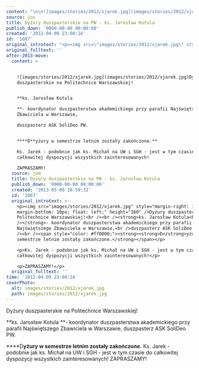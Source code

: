```yaml
---
content: "\n\n![images/stories/2012/xjarek.jpg](images/stories/2012/xjarek.jpg)Dyżury duszpasterskie na Politechnice Warszawskiej!\n\n**ks. Jarosław Kotula\n**- koordynator duszpasterstwa akademickiego przy parafii Najświętszego Zbawiciela w Warszawie,\nduszpasterz ASK SoliDeo PW.\n\n****D**yżury w semestrze letnim zostały zakończone.**\nKs. Jarek - podobnie jak ks. Michał na UW i SGH - jest w tym czasie do całkowitej dyspozycji wszystkich zainteresowanych!\nZAPRASZAMY!\n\n\n<!--CONTENT FROM OLD SERVER (jos before 2013): \n\n![images/stories/2012/xjarek.jpg](images/stories/2012/xjarek.jpg)Dyżury duszpasterskie na Politechnice Warszawskiej!\n\n**ks. Jarosław Kotula\n**- koordynator duszpasterstwa akademickiego przy parafii Najświętszego Zbawiciela w Warszawie,\nduszpasterz ASK SoliDeo PW.\n\n****D**yżury w semestrze letnim zostały zakończone.**\n\r\n\nKs. Jarek - podobnie jak ks. Michał na UW i SGH - jest w tym czasie do całkowitej dyspozycji wszystkich zainteresowanych!\n\r\n\nZAPRASZAMY!\n\n-->"
source: jos
title: Dyżury duszpasterskie na PW - ks. Jarosław Kotula
publish_down: '0000-00-00 00:00:00'
created: '2012-04-09 23:00:16'
id: '1087'
original_introtext: "<p><img src=\"images/stories/2012/xjarek.jpg\" style=\"margin-right: 10px; margin-bottom: 10px; float: left;\" height=\"160\" />Dyżury duszpasterskie na Politechnice Warszawskiej!<br /><br /><strong>ks. Jarosław Kotula<br /></strong>- koordynator duszpasterstwa akademickiego przy parafii Najświętszego Zbawiciela w Warszawie,<br />duszpasterz ASK SoliDeo PW.<br /><br /><span style=\"color: #ff0000;\"><strong><strong>D</strong>yżury w semestrze letnim zostały zakończone.</strong></span></p>\r\n<p>Ks. Jarek - podobnie jak ks. Michał na UW i SGH - jest w tym czasie do całkowitej dyspozycji wszystkich zainteresowanych!</p>\r\n<p>ZAPRASZAMY!</p>"
original_fulltext: ''
after-2013-move:
  content: >


    ![images/stories/2012/xjarek.jpg](images/stories/2012/xjarek.jpg)Dyżury
    duszpasterskie na Politechnice Warszawskiej!


    **ks. Jarosław Kotula

    **- koordynator duszpasterstwa akademickiego przy parafii Najświętszego
    Zbawiciela w Warszawie,

    duszpasterz ASK SoliDeo PW.


    ****D**yżury w semestrze letnim zostały zakończone.**

    Ks. Jarek - podobnie jak ks. Michał na UW i SGH - jest w tym czasie do
    całkowitej dyspozycji wszystkich zainteresowanych!

    ZAPRASZAMY!
  source: jom
  title: Dyżury duszpasterskie na PW - ks. Jarosław Kotula
  publish_down: '0000-00-00 00:00:00'
  created: '2013-05-08 20:59:32'
  id: '1087'
  original_introtext: >-
    <p><img src="images/stories/2012/xjarek.jpg" style="margin-right: 10px;
    margin-bottom: 10px; float: left;" height="160" />Dyżury duszpasterskie na
    Politechnice Warszawskiej!<br /><br /><strong>ks. Jarosław Kotula<br
    /></strong>- koordynator duszpasterstwa akademickiego przy parafii
    Najświętszego Zbawiciela w Warszawie,<br />duszpasterz ASK SoliDeo PW.<br
    /><br /><span style="color: #ff0000;"><strong><strong>D</strong>yżury w
    semestrze letnim zostały zakończone.</strong></span></p>

    <p>Ks. Jarek - podobnie jak ks. Michał na UW i SGH - jest w tym czasie do
    całkowitej dyspozycji wszystkich zainteresowanych!</p>

    <p>ZAPRASZAMY!</p>
  original_fulltext: ''
time: '2012-04-09 23:00:16'
coverPhoto:
  alt: images/stories/2012/xjarek.jpg
  path: images/stories/2012/xjarek.jpg
---
```

Dyżury duszpasterskie na Politechnice Warszawskiej!

**ks. Jarosław Kotula
**- koordynator duszpasterstwa akademickiego przy parafii Najświętszego Zbawiciela w Warszawie,
duszpasterz ASK SoliDeo PW.

****D**yżury w semestrze letnim zostały zakończone.**
Ks. Jarek - podobnie jak ks. Michał na UW i SGH - jest w tym czasie do całkowitej dyspozycji wszystkich zainteresowanych!
ZAPRASZAMY!


<!--CONTENT FROM OLD SERVER (jos before 2013): 

Dyżury duszpasterskie na Politechnice Warszawskiej!

**ks. Jarosław Kotula
**- koordynator duszpasterstwa akademickiego przy parafii Najświętszego Zbawiciela w Warszawie,
duszpasterz ASK SoliDeo PW.

****D**yżury w semestrze letnim zostały zakończone.**


Ks. Jarek - podobnie jak ks. Michał na UW i SGH - jest w tym czasie do całkowitej dyspozycji wszystkich zainteresowanych!


ZAPRASZAMY!

-->

<!--{{json:{"created_date":"2012-04-09 23:00:16","publish_down":"0000-00-00 00:00:00","id":"1087"}}}-->